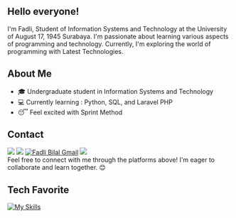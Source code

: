 ## Hello everyone! 

I'm Fadli, Student of Information Systems and Technology at the University of August 17, 1945 Surabaya. I'm passionate about learning various aspects of programming and technology. Currently, I'm exploring the world of programming with Latest Technologies.

## About Me
- 🎓 Undergraduate student in Information Systems and Technology
- 💻 Currently learning : Python, SQL, and Laravel PHP
- 😴 Feel excited with Sprint Method

## Contact
<a href="https://www.linkedin.com/in/fadli-bilal-24a7a2235/" target="_blank"><img src="https://img.shields.io/badge/Fadli_Bilal-30302f?style=flat&logo=linkedin" /></a>
<a href="https://www.instagram.com/fadlibilal_/" target="_blank"><img src="https://img.shields.io/badge/Fadli_Bilal-30302f?style=flat&logo=instagram" /></a>
<a href="mailto:fadlibilal783@gmail.com"><img src="https://img.shields.io/badge/Fadli_Bilal-30302f?style=flat&logo=gmail" alt="Fadli Bilal Gmail" /></a>
<a href="https://discordapp.com/users/818339609581715486" target="_blank"><img src="https://img.shields.io/badge/Fadli_Bilal-30302f?style=flat&logo=discord" /></a>
<br>
Feel free to connect with me through the platforms above! I'm eager to collaborate and learn together. 😊

## Tech Favorite
[![My Skills](https://skillicons.dev/icons?i=py,php,mysql,laravel,git&theme=light)](https://skillicons.dev)
